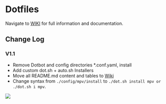 # Dotfiles
Navigate to [WIKI](https://github.com/MahdyMirzade/Dotfiles/wiki) for full information and documentation.

## Change Log

### V1.1
- Remove Dotbot and config directories *.conf.yaml, install
- Add custom dot.sh + auto.sh Installers
- Move all README.md content and tables to [Wiki](https://github.com/MahdyMirzade/Dotfiles/wiki)
- Change syntax from `./config/mpv/install` to `./dot.sh install mpv or ./dot.sh i mpv`.
<img src="https://raw.githubusercontent.com/MahdyMirzade/MahdyMirzade/main/assets/dotfiles/readme2wiki.png">

